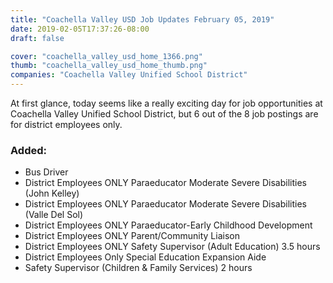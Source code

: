 ```yaml
---
title: "Coachella Valley USD Job Updates February 05, 2019"
date: 2019-02-05T17:37:26-08:00
draft: false

cover: "coachella_valley_usd_home_1366.png"
thumb: "coachella_valley_usd_home_thumb.png"
companies: "Coachella Valley Unified School District"
---
```


At first glance, today seems like a really exciting day for job opportunities at Coachella Valley Unified School District, but 6 out of the 8 job postings are for district employees only.

### Added:

+ Bus Driver
+ District Employees ONLY Paraeducator Moderate Severe Disabilities (John Kelley)
+ District Employees ONLY Paraeducator Moderate Severe Disabilities (Valle Del Sol)
+ District Employees ONLY Paraeducator-Early Childhood Development
+ District Employees ONLY Parent/Community Liaison
+ District Employees ONLY Safety Supervisor (Adult Education) 3.5 hours
+ District Employees Only Special Education Expansion Aide
+ Safety Supervisor (Children & Family Services) 2 hours

